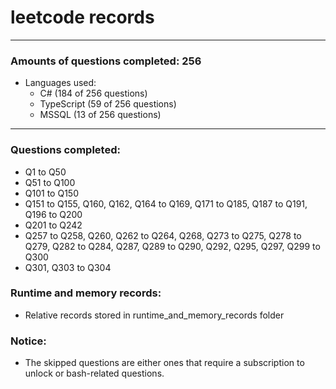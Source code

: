 # leetcode records
-----
### Amounts of questions completed: 256
- Languages used:
  - C# (184 of 256 questions)
  - TypeScript (59 of 256 questions)
  - MSSQL (13 of 256 questions)
-----
### Questions completed:
- Q1 to Q50
- Q51 to Q100
- Q101 to Q150
- Q151 to Q155, Q160, Q162, Q164 to Q169, Q171 to Q185, Q187 to Q191, Q196 to Q200
- Q201 to Q242
- Q257 to Q258, Q260, Q262 to Q264, Q268, Q273 to Q275, Q278 to Q279, Q282 to Q284, Q287, Q289 to Q290, Q292, Q295, Q297, Q299 to Q300
- Q301, Q303 to Q304
### Runtime and memory records:
- Relative records stored in runtime_and_memory_records folder
### Notice:
- The skipped questions are either ones that require a subscription to unlock or bash-related questions.